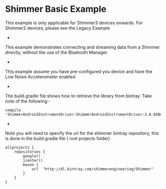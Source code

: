 # Shimmer Basic Example

This
example
is
only
applicable
for
Shimmer3
devices
onwards.
For
Shimmer2
devices,
please
see
the
Legacy
Example

-

This
example
demonstrates
connecting
and
streaming
data
from
a
Shimmer
directly,
without
the
use
of
the
Bluetooth
Manager

-

This
example
assume
you
have
pre-configured
you
device
and
have
the
Low
Noise
Accelerometer
enabled

-

The
build.gradle
file
shows
how
to
retrieve
the
library
from
bintray.
Take
note
of
the
following:-

```
compile 'ShimmerAndroidInstrumentDriver:ShimmerAndroidInstrumentDriver:3.0.65Beta'
```

-

Note
you
will
need
to
specify
the
url
for
the
shimmer
bintray
repository,
this
is
done
in
the
build.gradle
file (
root
projects
folder)

```
allprojects {
    repositories {
        google()
        jcenter()
        maven {
            url  "http://dl.bintray.com/shimmerengineering/Shimmer"
        }
    }
}
```
